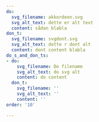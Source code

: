 ```yaml
---
do:
  svg_filename: akkordeon.svg
  svg_alt_text: dette er alt text
  content: sådan blabla
don_t:
  svg_filename: svgdont.svg
  svg_alt_text: dette r dont alt
  content: dont content blabla
do_s_and_don_ts:
- do:
    svg_filename: Do filename
    svg_alt_text: do svg alt
    content: do content
  don_t:
    svg_filename: ''
    svg_alt_text: ''
    content: ''
order: '10'

---
```

